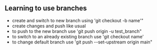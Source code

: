 ## Learning to use branches
- create and switch to new branch using 'git checkout -b name'"
- create changes and push like usual
- to push to the new branch use 'git push origin -u test_branch"
- to switch to an already existing branch use 'git checkout name'
- to change default branch use 'git push --set-upstream origin main"